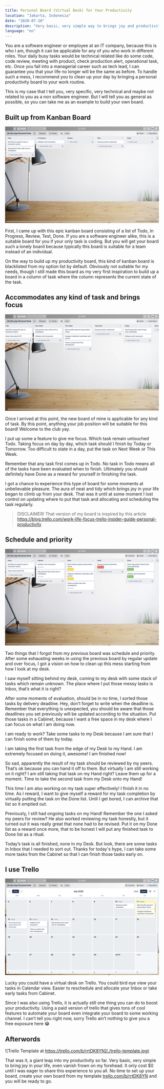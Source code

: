 ```yaml
---
title: Personal Board (Virtual Desk) for Your Productivity
location: "Jakarta, Indonesia"
date: "2020-07-10"
description: "Very basic, very simple way to brings joy and productivity to your life by virtualizing your desk on personal Trello board."
language: "en"
---
```


You are a software engineer or employee at an IT company, because this is who I am, though it can be applicable for any of you who work in different roles.
Your daily busy tasks would be technical related like do some code, code review, meeting with product, check production alert, operational task, etc.
Once you fall into a managerial career such as tech lead, I can guarantee you that your life no longer will be the same as before.
To handle such a mess, I recommend you to clean up your day by bringing a personal productivity board to your work routine.

This is my case that I tell you, very specific, very technical and maybe not related to you as a non software engineer.
But I will tell you as general as possible, so you can take me as an example to build your own board.

## Built up from Kanban Board

![Epic Kanban Board](./kanban-board.jpg)

First, I came up with this epic kanban board consisting of a list of Todo, In Progress, Review, Test, Done.
If you are a software engineer alike, this is a suitable board for you if your only task is coding.
But you will get your board such a lonely board because typically this board is suitable for a team instead of an individual.

On the way to build up my productivity board, this kind of kanban board is blacklisted from my option list by default.
Obviously not suitable for my needs, though I still made this board as my very first inspiration to build up a board in a column of task where the column represents the current state of the task.

## Accommodates any kind of task and brings focus

![Inspired by Mise-En-Place which Justin Gallagher uses everyday](./mise-en-place.jpg)

Once I arrived at this point, the new board of mine is applicable for any kind of task.
By this point, anything your job position will be suitable for this board! Welcome to the club yay.

I put up some a feature to give me focus.
Which task remain untouched Todo.
Taking focus on day by day, which task should I finish by Today or Tomorrow.
Too difficult to state in a day, put the task on Next Week or This Week.

Remember that any task first comes up in Todo.
No task in Todo means all of the tasks have been evaluated when to finish.
Ultimately you should definitely have Done as a reward for yourself in finishing the task.

I got a chance to experience this type of board for some moments at unbelievable pleasure.
The aura of neat and tidy which brings joy in your life began to climb up from your desk.
That was it until at some moment I lost control on updating where to put that task and allocating and scheduling the task regularly.

> DISCLAIMER!
> That version of my board is inspired by this article https://blog.trello.com/work-life-focus-trello-insider-guide-personal-productivity

## Schedule and priority

![Ilustration of My Desk](./my-desk.jpg)

Two things that I forgot from my previous board was schedule and priority.
After some exhausting weeks in using the previous board by regular update and over focus, I got a vision on how to clean up this mess starting from how I look at my desk.

I saw myself sitting behind my desk, coming to my desk with some stack of tasks which remain unknown.
The place where I put those messy tasks is Inbox, that’s what it is right?

After some moments of evaluation, should be in no time, I sorted those tasks by delivery deadline.
Hey, don’t forget to write when the deadline is.
Remember that everything is unexpected, you should be aware that those deadlines you set previously will be updated according to the situation.
Put those tasks in a Cabinet, because I want a free space in my desk where I can focus on what I am doing now.

I am ready to work?
Take some tasks to my Desk because I am sure that I can finish some of them by today.

I am taking the first task from the edge of my Desk to my Hand.
I am extremely focused on doing it, awesome! I am finished now!

So sad, apparently the result of my task should be reviewed by my peers.
That’s ok because you can hand it off to them.
But virtually I am still working on it right?
I am still taking that task on my Hand right? Leave them up for a moment.
Time to take the second task from my Desk onto my Hand!

This time I am also working on my task super effectively!
I finish it in no time.
As I reward, I want to give myself a reward for my task completion by virtually putting the task on the Done list.
Until I get bored, I can archive that list so it emptied out.

Previously, I still had ongoing tasks on my Hand!
Remember the one I asked my peers for review?
He also worked reviewing my task honestly, but it turned out it was really great that none had to be revised.
Put it on my Done list as a reward once more, that to be honest I will put any finished task to Done list as a ritual.

Today’s task is all finished, none in my Desk.
But look, there are some tasks in Inbox that I needed to sort out.
Thanks for today's hype, I can take some more tasks from the Cabinet so that I can finish those tasks early on.

## I use Trello

![Trello Calendar](./trello-calendar.jpg)

Lucky you could have a virtual desk on Trello.
You could bird eye view your tasks in Calendar view.
Easier to reschedule and allocate your Inbox or take early tasks from Cabinet.

Since I was also using Trello, it is actually still one thing you can do to boost your productivity.
Using a paid version of trello that gives tons of cool features to automate your board even integrate your board to some working channel.
I can’t tell you right now, sorry Trello ain’t nothing to give you a free exposure here 😂


## Afterwords

![Trello Template at https://trello.com/b/rrtDK8YN](./trello-template.jpg)

That was it, a giant leap into my productivity so far.
Very basic, very simple to bring joy in your life, even vanish frown on my forehead.
It only cost $0 until I was eager to share this experience to you all.
No time to set up your board, create your own board from my template [trello.com/b/rrtDK8YN](https://trello.com/b/rrtDK8YN) and you will be ready to go.
